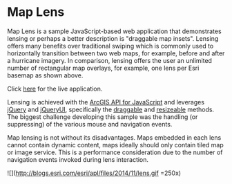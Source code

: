 # Map Lens

Map Lens is a sample JavaScript-based web application that demonstrates lensing or perhaps a better description is "draggable map insets".  Lensing offers many benefits over traditional swiping which is commonly used to horizontally transition between two web maps, for example, before and after a hurricane imagery.  In comparison, lensing offers the user an unlimited number of rectangular map overlays, for example, one lens per Esri basemap as shown above.

Click [here](http://richiecarmichael.github.io/lens/index.html) for the live application.

Lensing is achieved with the [ArcGIS API for JavaScript](https://developers.arcgis.com/javascript/) and leverages [jQuery](http://jquery.com/) and [jQueryUI](http://jqueryui.com/), specifically the [draggable](http://jqueryui.com/draggable/) and [resizeable](http://jqueryui.com/resizable/) methods.  The biggest challenge developing this sample was the handling (or suppressing) of the various mouse and navigation events.

Map lensing is not without its disadvantages.  Maps embedded in each lens cannot contain dynamic content, maps ideally should only contain tiled map or image service.  This is a performance consideration due to the number of navigation events invoked during lens interaction.

![](http://blogs.esri.com/esri/apl/files/2014/11/lens.gif =250x)
